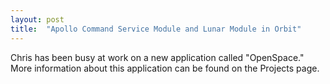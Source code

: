 ```yaml
---
layout: post
title:  "Apollo Command Service Module and Lunar Module in Orbit"
---
```

Chris has been busy at work on a new application called "OpenSpace." More information about this application can be found on the Projects page.
